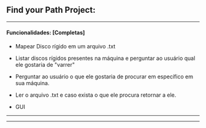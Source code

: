 ## Find your Path Project:
***

#### Funcionalidades: [Completas]

- Mapear Disco rígido em um arquivo .txt
- Listar discos rígidos presentes na máquina e perguntar ao usuário qual ele gostaria de "varrer"

- Perguntar ao usuário o que ele gostaria de procurar em específico em sua máquina.
- Ler o arquivo .txt e caso exista o que ele procura retornar a ele.
- GUI
__________
______
